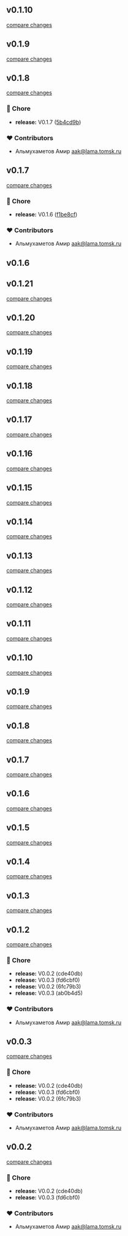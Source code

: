 
## v0.1.10

[compare changes](https://github.com/Azirafel17/nuxt-auth-fetch/compare/v0.1.9...v0.1.10)

## v0.1.9

[compare changes](https://github.com/Azirafel17/nuxt-auth-fetch/compare/v0.1.8...v0.1.9)

## v0.1.8

[compare changes](https://github.com/Azirafel17/nuxt-auth-fetch/compare/v0.1.7...v0.1.8)

### 🏡 Chore

- **release:** V0.1.7 ([5b4cd9b](https://github.com/Azirafel17/nuxt-auth-fetch/commit/5b4cd9b))

### ❤️ Contributors

- Альмухаметов Амир <aak@lama.tomsk.ru>

## v0.1.7

[compare changes](https://github.com/Azirafel17/nuxt-auth-fetch/compare/v0.1.6...v0.1.7)

### 🏡 Chore

- **release:** V0.1.6 ([f1be8cf](https://github.com/Azirafel17/nuxt-auth-fetch/commit/f1be8cf))

### ❤️ Contributors

- Альмухаметов Амир <aak@lama.tomsk.ru>

## v0.1.6

## v0.1.21

[compare changes](https://undefined/undefined/compare/v0.1.20...v0.1.21)

## v0.1.20

[compare changes](https://undefined/undefined/compare/v0.1.19...v0.1.20)

## v0.1.19

[compare changes](https://undefined/undefined/compare/v0.1.18...v0.1.19)

## v0.1.18

[compare changes](https://undefined/undefined/compare/v0.1.17...v0.1.18)

## v0.1.17

[compare changes](https://undefined/undefined/compare/v0.1.16...v0.1.17)

## v0.1.16

[compare changes](https://undefined/undefined/compare/v0.1.15...v0.1.16)

## v0.1.15

[compare changes](https://undefined/undefined/compare/v0.1.14...v0.1.15)

## v0.1.14

[compare changes](https://undefined/undefined/compare/v0.1.13...v0.1.14)

## v0.1.13

[compare changes](https://undefined/undefined/compare/v0.1.12...v0.1.13)

## v0.1.12

[compare changes](https://undefined/undefined/compare/v0.1.11...v0.1.12)

## v0.1.11

[compare changes](https://undefined/undefined/compare/v0.1.10...v0.1.11)

## v0.1.10

[compare changes](https://undefined/undefined/compare/v0.1.9...v0.1.10)

## v0.1.9

[compare changes](https://undefined/undefined/compare/v0.1.8...v0.1.9)

## v0.1.8

[compare changes](https://undefined/undefined/compare/v0.1.7...v0.1.8)

## v0.1.7

[compare changes](https://undefined/undefined/compare/v0.1.6...v0.1.7)

## v0.1.6

[compare changes](https://undefined/undefined/compare/v0.1.5...v0.1.6)

## v0.1.5

[compare changes](https://undefined/undefined/compare/v0.1.4...v0.1.5)

## v0.1.4

[compare changes](https://undefined/undefined/compare/v0.1.3...v0.1.4)

## v0.1.3

[compare changes](https://undefined/undefined/compare/v0.1.2...v0.1.3)

## v0.1.2

[compare changes](https://undefined/undefined/compare/v0.0.1...v0.1.2)

### 🏡 Chore

- **release:** V0.0.2 (cde40db)
- **release:** V0.0.3 (fd6cbf0)
- **release:** V0.0.2 (6fc79b3)
- **release:** V0.0.3 (ab0b4d5)

### ❤️ Contributors

- Альмухаметов Амир <aak@lama.tomsk.ru>

## v0.0.3

[compare changes](https://undefined/undefined/compare/v0.0.1...v0.0.3)

### 🏡 Chore

- **release:** V0.0.2 (cde40db)
- **release:** V0.0.3 (fd6cbf0)
- **release:** V0.0.2 (6fc79b3)

### ❤️ Contributors

- Альмухаметов Амир <aak@lama.tomsk.ru>

## v0.0.2

[compare changes](https://undefined/undefined/compare/v0.0.1...v0.0.2)

### 🏡 Chore

- **release:** V0.0.2 (cde40db)
- **release:** V0.0.3 (fd6cbf0)

### ❤️ Contributors

- Альмухаметов Амир <aak@lama.tomsk.ru>

